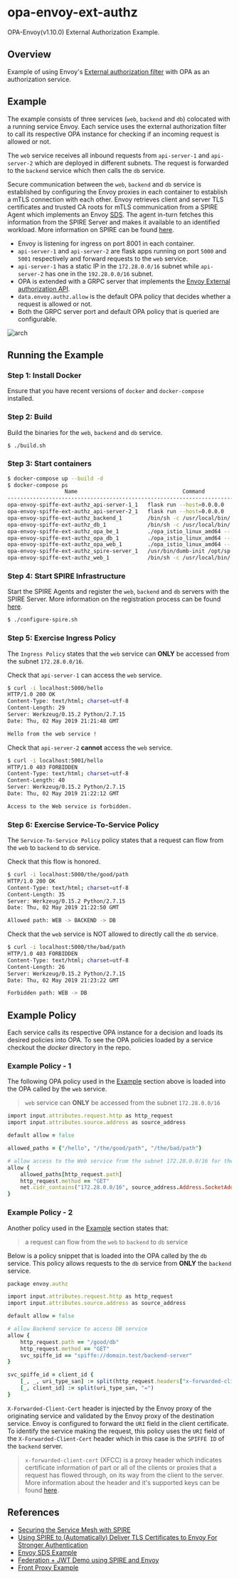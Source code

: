 # opa-envoy-ext-authz

OPA-Envoy(v1.10.0) External Authorization Example.

## Overview

Example of using Envoy's [External authorization filter](https://www.envoyproxy.io/docs/envoy/v1.10.0/intro/arch_overview/ext_authz_filter.html) with OPA as an authorization service.

## Example

The example consists of three services (`web`, `backend` and `db`) colocated with a running service Envoy. Each service uses the external authorization filter to call its respective OPA instance for checking if an incoming request is allowed or not.

The `web` service receives all inbound requests from `api-server-1` and `api-server-2` which are deployed in different subnets. The request is forwarded to the `backend` service which then calls the `db` service.

Secure communication between the `web`, `backend` and `db` service is established by configuring the Envoy proxies in each container to establish a mTLS connection with each other. Envoy retrieves client and server TLS certificates and trusted CA roots for mTLS communication from a SPIRE Agent which implements an Envoy [SDS](https://www.envoyproxy.io/docs/envoy/v1.10.0/configuration/secret#). The agent in-turn fetches this information from the SPIRE Server and makes it available to an identified workload. More information on SPIRE can be found [here](https://spiffe.io/spire/overview/).

- Envoy is listening for ingress on port 8001 in each container.
- `api-server-1` and `api-server-2` are flask apps running on port `5000` and `5001` respectively and forward requests to the `web` service.
- `api-server-1` has a static IP in the `172.28.0.0/16` subnet while `api-server-2` has one in the `192.28.0.0/16` subnet.
- OPA is extended with a GRPC server that implements the [Envoy External authorization API](https://www.envoyproxy.io/docs/envoy/v1.10.0/intro/arch_overview/ext_authz_filter.html).
- `data.envoy.authz.allow` is the default OPA policy that decides whether a request is allowed or not.
- Both the GRPC server port and default OPA policy that is queried are configurable.

![arch](./arch.png)

## Running the Example

### Step 1: Install Docker

Ensure that you have recent versions of `docker` and `docker-compose` installed.

### Step 2: Build

Build the binaries for the `web`, `backend` and `db` service.

```bash
$ ./build.sh
```

### Step 3: Start containers

```bash
$ docker-compose up --build -d
$ docker-compose ps
                  Name                                 Command               State                 Ports
----------------------------------------------------------------------------------------------------------------------
opa-envoy-spiffe-ext-authz_api-server-1_1   flask run --host=0.0.0.0         Up      0.0.0.0:5000->5000/tcp
opa-envoy-spiffe-ext-authz_api-server-2_1   flask run --host=0.0.0.0         Up      0.0.0.0:5001->5000/tcp, 5001/tcp
opa-envoy-spiffe-ext-authz_backend_1        /bin/sh -c /usr/local/bin/ ...   Up      10000/tcp
opa-envoy-spiffe-ext-authz_db_1             /bin/sh -c /usr/local/bin/ ...   Up      10000/tcp
opa-envoy-spiffe-ext-authz_opa_be_1         ./opa_istio_linux_amd64 -- ...   Up      0.0.0.0:9192->9192/tcp
opa-envoy-spiffe-ext-authz_opa_db_1         ./opa_istio_linux_amd64 -- ...   Up      0.0.0.0:9193->9193/tcp
opa-envoy-spiffe-ext-authz_opa_web_1        ./opa_istio_linux_amd64 -- ...   Up      0.0.0.0:9191->9191/tcp
opa-envoy-spiffe-ext-authz_spire-server_1   /usr/bin/dumb-init /opt/sp ...   Up
opa-envoy-spiffe-ext-authz_web_1            /bin/sh -c /usr/local/bin/ ...   Up      10000/tcp, 0.0.0.0:8001->8001/tcp
```

### Step 4: Start SPIRE Infrastructure

Start the SPIRE Agents and register the `web`, `backend` and `db` servers with the SPIRE Server. More information on the registration process can be found [here](https://spiffe.io/spire/overview/#workload-registration).

```bash
$ ./configure-spire.sh
```

### Step 5: Exercise Ingress Policy

The `Ingress Policy` states that the `web` service can **ONLY** be accessed from the subnet `172.28.0.0/16`.

Check that `api-server-1` can access the `web` service.

```bash
$ curl -i localhost:5000/hello
HTTP/1.0 200 OK
Content-Type: text/html; charset=utf-8
Content-Length: 29
Server: Werkzeug/0.15.2 Python/2.7.15
Date: Thu, 02 May 2019 21:21:48 GMT

Hello from the web service !
```

Check that `api-server-2` **cannot** access the `web` service.

```bash
$ curl -i localhost:5001/hello
HTTP/1.0 403 FORBIDDEN
Content-Type: text/html; charset=utf-8
Content-Length: 40
Server: Werkzeug/0.15.2 Python/2.7.15
Date: Thu, 02 May 2019 21:22:12 GMT

Access to the Web service is forbidden.
```

### Step 6: Exercise Service-To-Service Policy

The `Service-To-Service Policy` policy states that a request can flow from the `web` to `backend` to `db` service.

Check that this flow is honored.

```bash
$ curl -i localhost:5000/the/good/path
HTTP/1.0 200 OK
Content-Type: text/html; charset=utf-8
Content-Length: 35
Server: Werkzeug/0.15.2 Python/2.7.15
Date: Thu, 02 May 2019 21:22:50 GMT

Allowed path: WEB -> BACKEND -> DB
```

Check that the `web` service is NOT allowed to directly call the `db` service.

```bash
$ curl -i localhost:5000/the/bad/path
HTTP/1.0 403 FORBIDDEN
Content-Type: text/html; charset=utf-8
Content-Length: 26
Server: Werkzeug/0.15.2 Python/2.7.15
Date: Thu, 02 May 2019 21:23:22 GMT

Forbidden path: WEB -> DB
```

## Example Policy

Each service calls its respective OPA instance for a decision and loads its desired policies into OPA. To see the OPA policies loaded by a service checkout the *docker* directory in the repo.

### Example Policy - 1

The following OPA policy used in the [Example](#Example) section above is loaded into the OPA called by the `web` service.

> `web` service can **ONLY** be accessed from the subnet `172.28.0.0/16`

```ruby
import input.attributes.request.http as http_request
import input.attributes.source.address as source_address

default allow = false

allowed_paths = {"/hello", "/the/good/path", "/the/bad/path"}

# allow access to the Web service from the subnet 172.28.0.0/16 for the allowed paths
allow {
    allowed_paths[http_request.path]
    http_request.method == "GET"
    net.cidr_contains("172.28.0.0/16", source_address.Address.SocketAddress.address)
}
```

### Example Policy - 2

Another policy used in the [Example](#Example) section states that:

> a request can flow from the `web` to `backend` to `db` service

Below is a policy snippet that is loaded into the OPA called by the `db` service. This policy allows requests to the `db` service from **ONLY** the `backend` service.

```ruby
package envoy.authz

import input.attributes.request.http as http_request
import input.attributes.source.address as source_address

default allow = false

# allow Backend service to access DB service
allow {
    http_request.path == "/good/db"
    http_request.method == "GET"
    svc_spiffe_id == "spiffe://domain.test/backend-server"
}

svc_spiffe_id = client_id {
    [_, _, uri_type_san] := split(http_request.headers["x-forwarded-client-cert"], ";")
    [_, client_id] := split(uri_type_san, "=")
}
```

`X-Forwarded-Client-Cert` header is injected by the Envoy proxy of the originating service and validated by the Envoy proxy of the destination service. Envoy is configured to forward the `URI` field in the client certificate. To identify the service making the request, this policy uses the `URI` field of the `X-Forwarded-Client-Cert` header which in this case is the `SPIFFE ID` of the `backend` server.

> `x-forwarded-client-cert` (XFCC) is a proxy header which indicates certificate information of part or all of the clients or proxies that a request has flowed through, on its way from the client to the server. More information about the header and it's supported keys can be found [here](https://www.envoyproxy.io/docs/envoy/v1.10.0/configuration/http_conn_man/headers#config-http-conn-man-headers-x-forwarded-client-cert).

## References

* [Securing the Service Mesh with SPIRE](https://blog.envoyproxy.io/securing-the-service-mesh-with-spire-0-3-abb45cd79810)
* [Using SPIRE to (Automatically) Deliver TLS Certificates to Envoy For Stronger Authentication](https://blog.envoyproxy.io/using-spire-to-automatically-deliver-tls-certificates-to-envoy-for-stronger-authentication-be5606ac9c75)
* [Envoy SDS Example](https://github.com/spiffe/spire/tree/master/examples/envoy)
* [Federation + JWT Demo using SPIRE and Envoy](https://github.com/spiffe/spiffe-example/tree/master/spiffe-envoy-agent)
* [Front Proxy Example](https://www.envoyproxy.io/docs/envoy/v1.10.0/start/sandboxes/front_proxy)